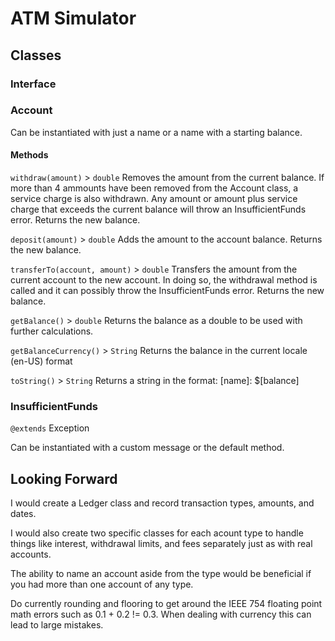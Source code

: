 # ATM Simulator

## Classes

### Interface

### Account
Can be instantiated with just a name or a name with a starting balance. 

#### Methods
`withdraw(amount)` > `double`
Removes the amount from the current balance. If more than 4 ammounts have been removed from the Account class, a service charge is also withdrawn.
Any amount or amount plus service charge that exceeds the current balance will throw an InsufficientFunds error.
Returns the new balance.

`deposit(amount)` > `double`
Adds the amount to the account balance.
Returns the new balance.

`transferTo(account, amount)` > `double`
Transfers the amount from the current account to the new account. In doing so, the withdrawal method is called and it can possibly throw the InsufficientFunds error.
Returns the new balance.

`getBalance()` > `double`
Returns the balance as a double to be used with further calculations.

`getBalanceCurrency()` > `String`
Returns the balance in the current locale (en-US) format

`toString()` > `String`
Returns a string in the format: [name]: $[balance]

### InsufficientFunds
`@extends` Exception

Can be instantiated with a custom message or the default method. 

## Looking Forward
I would create a Ledger class and record transaction types, amounts, and dates.

I would also create two specific classes for each acount type to handle things like interest,
withdrawal limits, and fees separately just as with real accounts.

The ability to name an account aside from the type would be beneficial if you had more than
one account of any type.

 Do currently rounding and flooring to get around the IEEE 754 floating point math errors 
 such as 0.1 + 0.2 != 0.3. When dealing with currency this can lead to large mistakes.